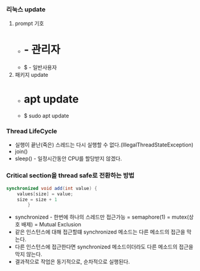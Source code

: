 ### 리눅스 update
1. prompt 기호
   - # - 관리자
   - $ - 일반사용자
2. 패키지 update
    - # apt update
    - $ sudo apt update

### Thread LifeCycle
- 실행이 끝난(죽은) 스레드는 다시 실행할 수 없다.(IllegalThreadStateException)
- join()
- sleep() - 일정시간동안 CPU를 할당받지 않겠다.


### Critical section을 thread safe로 전환하는 방법
```java
synchronized void add(int value) {
    values[size] = value;
    size = size + 1
        }
```

- synchronized - 한번에 하나의 스레드만 접근가능 = semaphore(1) = mutex(상호 배제) = Mutual Exclusion
- 같은 인스턴스에 대해 접근할떄 synchronized 메소드는 다른 메소드의 접근을 막는다.
- 다른 인스턴스에 접근한다면 synchronized 메소드이더라도 다른 메소드의 접근을 막지 않는다.
- 결과적으로 작업은 동기적으로, 순차적으로 실행된다.